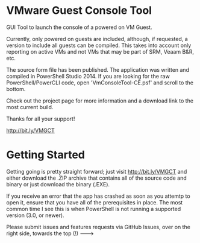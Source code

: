 VMware Guest Console Tool
======================

GUI Tool to launch the console of a powered on VM Guest.

Currently, only powered on guests are included, although, if requested, a version to include all guests can be compiled. This takes into account only reporting on active VMs and not VMs that may be part of SRM, Veaam B&R, etc.

The source form file has been published. The application was written and compiled in PowerShell Studio 2014. If you are looking for the raw PowerShell/PowerCLI code, open 'VmConsoleTool-CE.psf' and scroll to the bottom.

Check out the project page for more information and a download link to the most current build.

Thanks for all your support!

http://bit.ly/VMGCT

Getting Started
======================

Getting going is pretty straight forward; just visit http://bit.ly/VMGCT and either download the .ZIP archive that contains all of the source code and binary or just download the binary (.EXE).

If you receive an error that the app has crashed as soon as you attemtp to open it, ensure that you have all of the prerequisites in place. The most common time I see this is when PowerShell is not running a supported version (3.0, or newer).

Please submit issues and features requests via GitHub Issues, over on the right side, towards the top (!) --->

